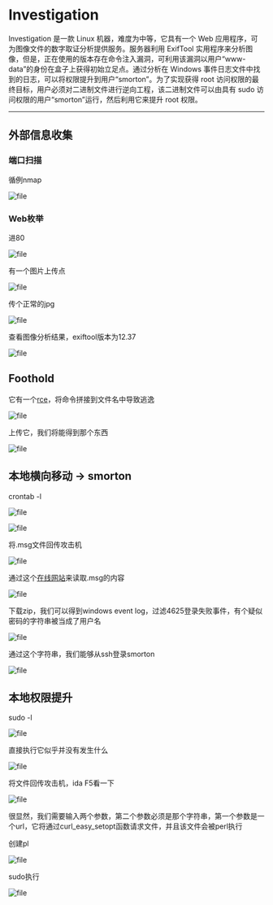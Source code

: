 # Investigation

Investigation 是一款 Linux 机器，难度为中等，它具有一个 Web 应用程序，可为图像文件的数字取证分析提供服务。服务器利用 ExifTool 实用程序来分析图像，但是，正在使用的版本存在命令注入漏洞，可利用该漏洞以用户“www-data”的身份在盒子上获得初始立足点。通过分析在 Windows 事件日志文件中找到的日志，可以将权限提升到用户“smorton”。为了实现获得 root 访问权限的最终目标，用户必须对二进制文件进行逆向工程，该二进制文件可以由具有 sudo 访问权限的用户“smorton”运行，然后利用它来提升 root 权限。

---

## 外部信息收集

### 端口扫描

循例nmap

![file](https://blog.apt250.zip/wp-content/uploads/2024/01/197f1a69-d511-e710-d1e7-d209ba77fd53.png)

### Web枚举

进80

![file](https://blog.apt250.zip/wp-content/uploads/2024/01/8dec917d-91b2-4168-766b-e833353cf39d.png)

有一个图片上传点

![file](https://blog.apt250.zip/wp-content/uploads/2024/01/03a183ff-d80e-641a-48d2-9fbc619054d6.png)

传个正常的jpg

![file](https://blog.apt250.zip/wp-content/uploads/2024/01/62ea9a12-4abb-3c07-8c2b-d444acd69c66.png)

查看图像分析结果，exiftool版本为12.37

![file](https://blog.apt250.zip/wp-content/uploads/2024/01/c366cb61-7ade-d0fa-257d-2ae990692431.png)

## Foothold

它有一个[rce](https://github.com/cowsecurity/CVE-2022-23935/blob/main/CVE-2022-23935.py)，将命令拼接到文件名中导致逃逸

![file](https://blog.apt250.zip/wp-content/uploads/2024/01/410d057f-b3de-20e3-b462-1fa5906a0581.png)

上传它，我们将能得到那个东西

![file](https://blog.apt250.zip/wp-content/uploads/2024/01/df30d3b6-a087-981c-1d66-5b26c482ced9.png)

## 本地横向移动 -> smorton

crontab -l

![file](https://blog.apt250.zip/wp-content/uploads/2024/01/300e04cf-4331-8e77-603f-ebe9cf790701.png)

![file](https://blog.apt250.zip/wp-content/uploads/2024/01/ea66f14c-3589-51c6-d22e-80d43b7ea4bd.png)

将.msg文件回传攻击机

![file](https://blog.apt250.zip/wp-content/uploads/2024/01/3db933e1-c987-b060-48c0-87e28811067c.png)

通过这个[在线网站](https://msgeml.com/)来读取.msg的内容

![file](https://blog.apt250.zip/wp-content/uploads/2024/01/41b077f1-2911-093e-7001-22195fbeac29.png)

下载zip，我们可以得到windows event log，过滤4625登录失败事件，有个疑似密码的字符串被当成了用户名

![file](https://blog.apt250.zip/wp-content/uploads/2024/01/fd254ead-8ed3-cf40-e3bd-4ce2ff7070fd.png)

通过这个字符串，我们能够从ssh登录smorton

![file](https://blog.apt250.zip/wp-content/uploads/2024/01/4cf3137d-9ec5-1554-fad7-b435f1171c12.png)

## 本地权限提升

sudo -l

![file](https://blog.apt250.zip/wp-content/uploads/2024/01/66e2003f-373b-a9ff-65e8-6a603af53fcd.png)

直接执行它似乎并没有发生什么

![file](https://blog.apt250.zip/wp-content/uploads/2024/01/fd1ed7a1-7958-7833-65ab-5bacdcd47286.png)

将文件回传攻击机，ida F5看一下

![file](https://blog.apt250.zip/wp-content/uploads/2024/01/ec5d9601-b264-cf09-bc52-7ccd762dc4e6.png)

很显然，我们需要输入两个参数，第二个参数必须是那个字符串，第一个参数是一个url，它将通过curl_easy_setopt函数请求文件，并且该文件会被perl执行

创建pl

![file](https://blog.apt250.zip/wp-content/uploads/2024/01/899e7b89-b55b-d97d-534d-63cf669727af.png)

sudo执行

![file](https://blog.apt250.zip/wp-content/uploads/2024/01/834844fa-10ee-c6a9-4120-c8c31b87a973.png)
